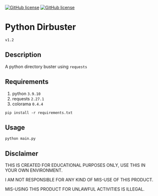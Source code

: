 [![GitHub license](https://img.shields.io/badge/version-v1.2-green.svg)](https://github.com/AkuzaInu/dirbuster/blob/main/main.py)
[![GitHub license](https://img.shields.io/badge/license-Unlicense-blue.svg)](https://raw.githubusercontent.com/AkuzaInu/dirbuster/main/LICENSE)

# Python Dirbuster
`v1.2`

## Description
A python directory buster using `requests`

## Requirements
1. python `3.9.10`
2. requests `2.27.1`
3. colorama `0.4.4`

```
pip install -r requirements.txt
```

## Usage
```
python main.py
```

## Disclaimer
THIS IS CREATED FOR EDUCATIONAL PURPOSES ONLY, USE THIS IN YOUR OWN ENVIRONMENT.

I AM NOT RESPONSIBLE FOR ANY KIND OF MIS-USE OF THIS PRODUCT.

MIS-USING THIS PRODUCT FOR UNLAWFUL ACTIVITIES IS ILLEGAL.
